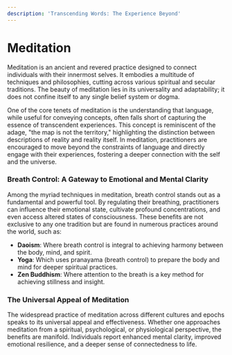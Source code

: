 ```yaml
---
description: 'Transcending Words: The Experience Beyond'
---
```


# Meditation

Meditation is an ancient and revered practice designed to connect individuals with their innermost selves. It embodies a multitude of techniques and philosophies, cutting across various spiritual and secular traditions. The beauty of meditation lies in its universality and adaptability; it does not confine itself to any single belief system or dogma.

One of the core tenets of meditation is the understanding that language, while useful for conveying concepts, often falls short of capturing the essence of transcendent experiences. This concept is reminiscent of the adage, "the map is not the territory," highlighting the distinction between descriptions of reality and reality itself. In meditation, practitioners are encouraged to move beyond the constraints of language and directly engage with their experiences, fostering a deeper connection with the self and the universe.

### Breath Control: A Gateway to Emotional and Mental Clarity

Among the myriad techniques in meditation, breath control stands out as a fundamental and powerful tool. By regulating their breathing, practitioners can influence their emotional state, cultivate profound concentrations, and even access altered states of consciousness. These benefits are not exclusive to any one tradition but are found in numerous practices around the world, such as:

* **Daoism**: Where breath control is integral to achieving harmony between the body, mind, and spirit.
* **Yoga**: Which uses pranayama (breath control) to prepare the body and mind for deeper spiritual practices.
* **Zen Buddhism**: Where attention to the breath is a key method for achieving stillness and insight.

### The Universal Appeal of Meditation

The widespread practice of meditation across different cultures and epochs speaks to its universal appeal and effectiveness. Whether one approaches meditation from a spiritual, psychological, or physiological perspective, the benefits are manifold. Individuals report enhanced mental clarity, improved emotional resilience, and a deeper sense of connectedness to life.
